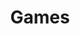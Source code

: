 ---
layout: work
title: "Games"
services: 
  - "Here you'll find some simple games. Try them out!"
content:
  - image: "/images/4b828613ea162cbcf4e4a9e540d5d5cf_MD5.jpeg"
    pretitle: "lorem ipsum"
    title: "Text-Based Combat Prototype"
    text: "Complicated text-based combat in a 2D grid."
    buttons:
      - url: "/files/combat_release_test.zip"
        label: "Download from website"
      - url: "https://yellowbeargames.itch.io/ascii-combat-sim"
        label: "Download from itch.io"

  - image: "/images/asciiHorrorTowerMainImage.png"
    pretitle: "lorem ipsum"
    title: "ASCII Horror Tower (WIP)"
    text: "Simple tower defense game with randomized item drop progression."
    buttons:
      - url: "/"
        label: "Download coming soon"

  - image: "/images/idlerGameMainImage.png"
    pretitle: "lorem ipsum"
    title: "Simple Idler"
    text: "A simple incremental game about keeping a flame alive."
    buttons:
      - url: "/files/dist-release0.1.zip"
        label: "Download for Windows"

  - image: "/images/WanderingIsles.PNG"
    pretitle: "lorem ipsum"
    title: "Wandering Isles - ASCII Story Text Adventure"
    text: "A simple text-based adventure game with a twist."
    buttons:
      - url: "/files/Wandering Isles-Release v1.zip"
        label: "Download for Windows"
---